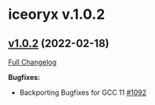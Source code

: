 # iceoryx v.1.0.2

## [v1.0.2](https://github.com/eclipse-iceoryx/iceoryx/tree/v1.0.2) (2022-02-18)

[Full Changelog](https://github.com/eclipse-iceoryx/iceoryx/compare/v1.0.1...v1.0.2)

**Bugfixes:**

- Backporting Bugfixes for GCC 11 [\#1092](https://github.com/eclipse-iceoryx/iceoryx/issues/1092)
